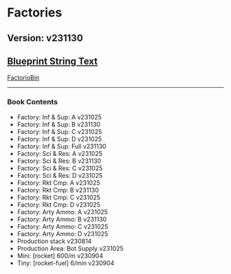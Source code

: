# Factories

## Version: v231130

## [Blueprint String Text](https://factoriobin.com/static/cdn/forever/post/y/w/n/yWNH6NuX/0/v0/blueprint-a05e967224e8117a.txt)

[FactorioBin](https://factoriobin.com/post/yWNH6NuX)

-----

### Book Contents

* Factory: Inf & Sup: A v231025
* Factory: Inf & Sup: B v231130
* Factory: Inf & Sup: C v231025
* Factory: Inf & Sup: D v231025
* Factory: Inf & Sup: Full v231130
* Factory: Sci & Res: A v231025
* Factory: Sci & Res: B v231130
* Factory: Sci & Res: C v231025
* Factory: Sci & Res: D v231025
* Factory: Rkt Cmp: A v231025
* Factory: Rkt Cmp: B v231130
* Factory: Rkt Cmp: C v231025
* Factory: Rkt Cmp: D v231025
* Factory: Arty Ammo: A v231025
* Factory: Arty Ammo: B v231130
* Factory: Arty Ammo: C v231025
* Factory: Arty Ammo: D v231025
* Production stack v230814
* Production Area: Bot Supply v231025
* Mini: [rocket] 600/m v230904
* Tiny: [rocket-fuel] 6/min v230904
